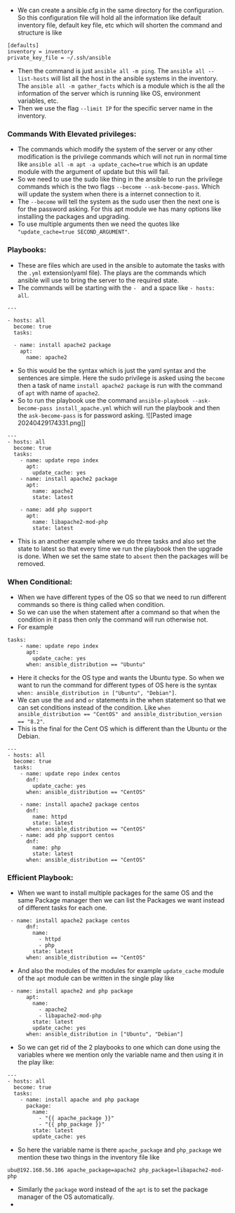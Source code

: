 - We can create a ansible.cfg in the same directory for the configuration. So this configuration file will hold all the information like default inventory file, default key file, etc which will shorten the command and structure is like 
```
[defaults]
inventory = inventory
private_key_file = ~/.ssh/ansible
```
- Then the command is just `ansible all -m ping`. The `ansible all --list-hosts` will list all the host in the ansible systems in the inventory. The `ansible all -m gather_facts` which is a module which is the all the information of the server which is running like OS, environment variables, etc.
- Then we use the flag `--limit IP` for the specific server name in the inventory. 
### Commands With Elevated privileges:
- The commands which modify the system of the server or any other modification is the privilege commands which will not run in normal time like `ansible all -m apt -a update_cache=true` which is an update module with the argument of update but this will fail.
- So we need to use the sudo like thing in the ansible to run the privilege commands which is the two flags `--become --ask-become-pass`. Which will update the system when there is a internet connection to it.
- The `--become` will tell the system as the sudo user then the next one is for the password asking. For this apt module we has many options like installing the packages and upgrading.
- To use multiple arguments then we need the quotes like `"update_cache=true SECOND_ARGUMENT"`. 
### Playbooks:
- These are files which are used in the ansible to automate the tasks with the `.yml` extension(yaml file). The plays are the commands which ansible will use to bring the server to the required state.
- The commands will be starting with the `- ` and a space like `- hosts: all`. 
```
---

- hosts: all
  become: true
  tasks:

  - name: install apache2 package
    apt: 
      name: apache2
```
- So this would be the syntax which is just the yaml syntax and the sentences are simple. Here the sudo privilege is asked using the `become` then a task of name `install apache2 package` is run with the command of `apt` with name of `apache2`.
- So to run the playbook use the command `ansible-playbook --ask-become-pass install_apache.yml` which will run the playbook and then the `ask-become-pass` is for password asking.
![[Pasted image 20240429174331.png]]
```
---
- hosts: all
  become: true
  tasks:
    - name: update repo index
      apt:
        update_cache: yes
    - name: install apache2 package
      apt:
        name: apache2
        state: latest

    - name: add php support 
      apt:
        name: libapache2-mod-php
        state: latest
```
- This is an another example where we do three tasks and also set the state to latest so that every time we run the playbook then the upgrade is done. When we set the same state to `absent` then the packages will be removed.
### When Conditional:
- When we have different types of the OS so that we need to run different commands so there is thing called when condition.
- So we can use the when statement after a command so that when the condition in it pass then only the command will run otherwise not.
- For example 
```
tasks:
    - name: update repo index
      apt:
        update_cache: yes
      when: ansible_distribution == "Ubuntu"
```
- Here it checks for the OS type and wants the Ubuntu type. So when we want to run the command for different types of OS here is the syntax `when: ansible_distribution in ["Ubuntu", "Debian"]`.
- We can use the `and` and `or` statements in the when statement so that we can set conditions instead of the condition. Like `when ansible_distribution == "CentOS" and ansible_distribution_version == "8.2"`.
- This is the final for the Cent OS which is different than the Ubuntu or the Debian.
```
---
- hosts: all
  become: true
  tasks:
    - name: update repo index centos
      dnf:
        update_cache: yes
      when: ansible_distribution == "CentOS"

    - name: install apache2 package centos
      dnf:
        name: httpd
        state: latest
      when: ansible_distribution == "CentOS"    
    - name: add php support centos
      dnf:
        name: php
        state: latest
      when: ansible_distribution == "CentOS"
```
### Efficient Playbook:
- When we want to install multiple packages for the same OS and the same Package manager then we can list the Packages we want instead of different tasks for each one.
```
 - name: install apache2 package centos
      dnf:
        name: 
          - httpd
          - php
        state: latest
      when: ansible_distribution == "CentOS"    
```
- And also the modules of the modules for example `update_cache` module of the `apt` module can be written in the single play like 
```
 - name: install apache2 and php package
      apt:
        name: 
          - apache2
          - libapache2-mod-php
        state: latest
        update_cache: yes
      when: ansible_distribution in ["Ubuntu", "Debian"]
```
- So we can get rid of the 2 playbooks to one which can done using the variables where we mention only the variable name and then using it in the play like:
```
---
- hosts: all
  become: true
  tasks:
    - name: install apache and php package
      package:
        name: 
          - "{{ apache_package }}"
          - "{{ php_package }}"
        state: latest
        update_cache: yes
```
- So here the variable name is there `apache_package` and `php_package` we mention these two things in the inventory file like
```
ubu@192.168.56.106 apache_package=apache2 php_package=libapache2-mod-php

```
- Similarly the `package` word instead of the `apt` is to set the package manager of the OS automatically. 
- 